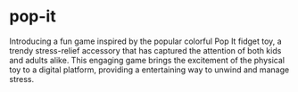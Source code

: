 # pop-it
Introducing a fun game inspired by the popular colorful Pop It fidget toy, a trendy stress-relief accessory that has captured the attention of both kids and adults alike. This engaging game brings the excitement of the physical toy to a digital platform, providing a entertaining way to unwind and manage stress. 
